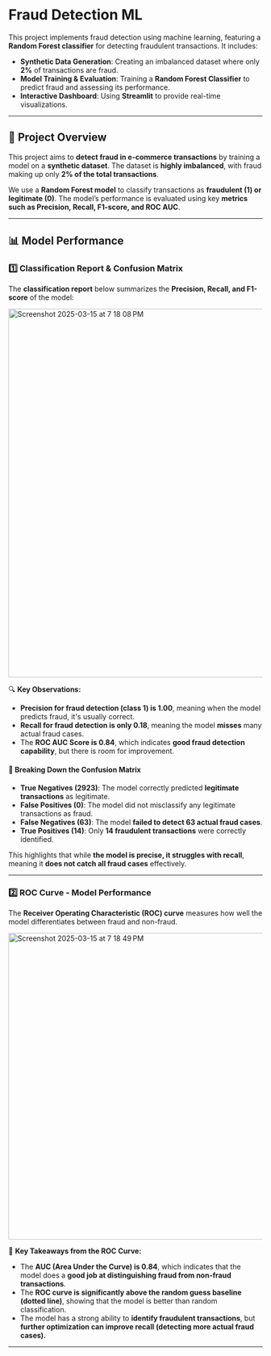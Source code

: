 # Fraud Detection ML

This project implements fraud detection using machine learning, featuring a **Random Forest classifier** for detecting fraudulent transactions. It includes:

- **Synthetic Data Generation**: Creating an imbalanced dataset where only **2%** of transactions are fraud.
- **Model Training & Evaluation**: Training a **Random Forest Classifier** to predict fraud and assessing its performance.
- **Interactive Dashboard**: Using **Streamlit** to provide real-time visualizations.

---

## 📌 Project Overview  

This project aims to **detect fraud in e-commerce transactions** by training a model on a **synthetic dataset**. The dataset is **highly imbalanced**, with fraud making up only **2% of the total transactions**.

We use a **Random Forest model** to classify transactions as **fraudulent (1) or legitimate (0)**. The model’s performance is evaluated using key **metrics such as Precision, Recall, F1-score, and ROC AUC**.

---

## 📊 Model Performance  

### **1️⃣ Classification Report & Confusion Matrix**  

The **classification report** below summarizes the **Precision, Recall, and F1-score** of the model:  

<img width="730" alt="Screenshot 2025-03-15 at 7 18 08 PM" src="https://github.com/user-attachments/assets/8114720e-760d-425e-8af2-db85fe9ee9f8" />
  

🔍 **Key Observations:**  
- **Precision for fraud detection (class 1) is 1.00**, meaning when the model predicts fraud, it's usually correct.  
- **Recall for fraud detection is only 0.18**, meaning the model **misses** many actual fraud cases.  
- The **ROC AUC Score is 0.84**, which indicates **good fraud detection capability**, but there is room for improvement.

#### 📌 **Breaking Down the Confusion Matrix**
- **True Negatives (2923)**: The model correctly predicted **legitimate transactions** as legitimate.
- **False Positives (0)**: The model did not misclassify any legitimate transactions as fraud.
- **False Negatives (63)**: The model **failed to detect 63 actual fraud cases**.
- **True Positives (14)**: Only **14 fraudulent transactions** were correctly identified.

This highlights that while **the model is precise, it struggles with recall**, meaning it **does not catch all fraud cases** effectively.

---

### **2️⃣ ROC Curve - Model Performance**  

The **Receiver Operating Characteristic (ROC) curve** measures how well the model differentiates between fraud and non-fraud.  

<img width="607" alt="Screenshot 2025-03-15 at 7 18 49 PM" src="https://github.com/user-attachments/assets/e2189a34-8971-4654-b3e5-f3fd23b00354" />
  

📌 **Key Takeaways from the ROC Curve:**  
- The **AUC (Area Under the Curve) is 0.84**, which indicates that the model does a **good job at distinguishing fraud from non-fraud transactions**.  
- The **ROC curve is significantly above the random guess baseline (dotted line)**, showing that the model is better than random classification.  
- The model has a strong ability to **identify fraudulent transactions**, but **further optimization can improve recall (detecting more actual fraud cases).**

---


